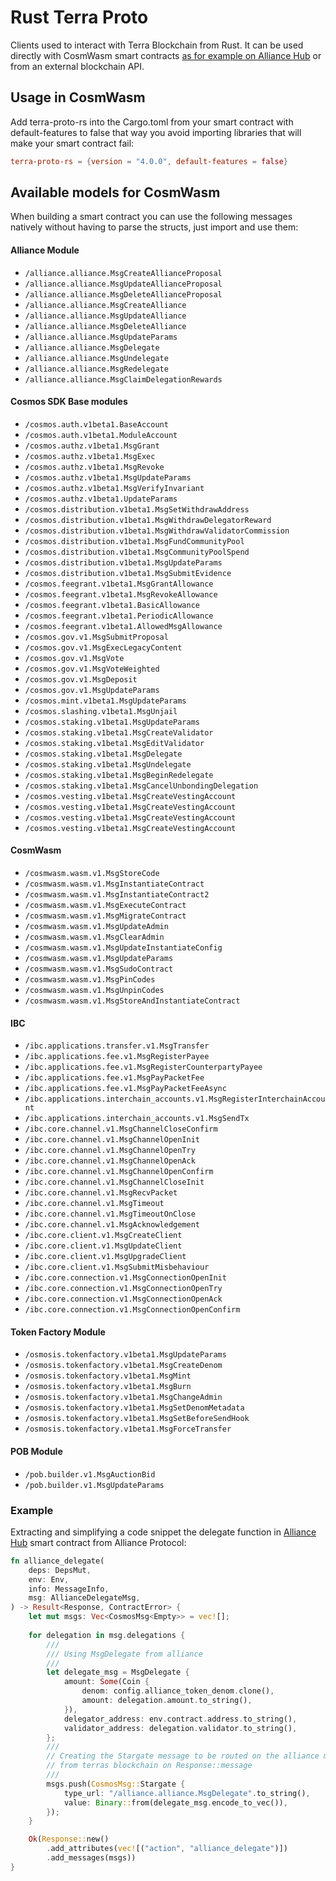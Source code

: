 # Rust Terra Proto

Clients used to interact with Terra Blockchain from Rust. It can be used directly with CosmWasm smart contracts [as for example on Alliance Hub](https://github.com/terra-money/alliance-protocol) or from an external blockchain API.

## Usage in CosmWasm

Add terra-proto-rs into the Cargo.toml from your smart contract with default-features to false that way you avoid importing libraries that will make your smart contract fail:
```Cargo.toml
terra-proto-rs = {version = "4.0.0", default-features = false}
```
## Available models for CosmWasm

When building a smart contract you can use the following messages natively without having to parse the structs, just import and use them:

#### Alliance Module
- `/alliance.alliance.MsgCreateAllianceProposal`
- `/alliance.alliance.MsgUpdateAllianceProposal`
- `/alliance.alliance.MsgDeleteAllianceProposal`
- `/alliance.alliance.MsgCreateAlliance`
- `/alliance.alliance.MsgUpdateAlliance`
- `/alliance.alliance.MsgDeleteAlliance`
- `/alliance.alliance.MsgUpdateParams`
- `/alliance.alliance.MsgDelegate`
- `/alliance.alliance.MsgUndelegate`
- `/alliance.alliance.MsgRedelegate`
- `/alliance.alliance.MsgClaimDelegationRewards`

#### Cosmos SDK Base modules 
- `/cosmos.auth.v1beta1.BaseAccount`
- `/cosmos.auth.v1beta1.ModuleAccount`
- `/cosmos.authz.v1beta1.MsgGrant`
- `/cosmos.authz.v1beta1.MsgExec`
- `/cosmos.authz.v1beta1.MsgRevoke`
- `/cosmos.authz.v1beta1.MsgUpdateParams`
- `/cosmos.authz.v1beta1.MsgVerifyInvariant`
- `/cosmos.authz.v1beta1.UpdateParams`
- `/cosmos.distribution.v1beta1.MsgSetWithdrawAddress`
- `/cosmos.distribution.v1beta1.MsgWithdrawDelegatorReward`
- `/cosmos.distribution.v1beta1.MsgWithdrawValidatorCommission`
- `/cosmos.distribution.v1beta1.MsgFundCommunityPool`
- `/cosmos.distribution.v1beta1.MsgCommunityPoolSpend`
- `/cosmos.distribution.v1beta1.MsgUpdateParams`
- `/cosmos.distribution.v1beta1.MsgSubmitEvidence`
- `/cosmos.feegrant.v1beta1.MsgGrantAllowance`
- `/cosmos.feegrant.v1beta1.MsgRevokeAllowance`
- `/cosmos.feegrant.v1beta1.BasicAllowance`
- `/cosmos.feegrant.v1beta1.PeriodicAllowance`
- `/cosmos.feegrant.v1beta1.AllowedMsgAllowance`
- `/cosmos.gov.v1.MsgSubmitProposal`
- `/cosmos.gov.v1.MsgExecLegacyContent`
- `/cosmos.gov.v1.MsgVote`
- `/cosmos.gov.v1.MsgVoteWeighted`
- `/cosmos.gov.v1.MsgDeposit`
- `/cosmos.gov.v1.MsgUpdateParams`
- `/cosmos.mint.v1beta1.MsgUpdateParams`
- `/cosmos.slashing.v1beta1.MsgUnjail`
- `/cosmos.staking.v1beta1.MsgUpdateParams`
- `/cosmos.staking.v1beta1.MsgCreateValidator`
- `/cosmos.staking.v1beta1.MsgEditValidator`
- `/cosmos.staking.v1beta1.MsgDelegate`
- `/cosmos.staking.v1beta1.MsgUndelegate`
- `/cosmos.staking.v1beta1.MsgBeginRedelegate`
- `/cosmos.staking.v1beta1.MsgCancelUnbondingDelegation`
- `/cosmos.vesting.v1beta1.MsgCreateVestingAccount`
- `/cosmos.vesting.v1beta1.MsgCreateVestingAccount`
- `/cosmos.vesting.v1beta1.MsgCreateVestingAccount`
- `/cosmos.vesting.v1beta1.MsgCreateVestingAccount`


#### CosmWasm
- `/cosmwasm.wasm.v1.MsgStoreCode`
- `/cosmwasm.wasm.v1.MsgInstantiateContract`
- `/cosmwasm.wasm.v1.MsgInstantiateContract2`
- `/cosmwasm.wasm.v1.MsgExecuteContract`
- `/cosmwasm.wasm.v1.MsgMigrateContract`
- `/cosmwasm.wasm.v1.MsgUpdateAdmin`
- `/cosmwasm.wasm.v1.MsgClearAdmin`
- `/cosmwasm.wasm.v1.MsgUpdateInstantiateConfig`
- `/cosmwasm.wasm.v1.MsgUpdateParams`
- `/cosmwasm.wasm.v1.MsgSudoContract`
- `/cosmwasm.wasm.v1.MsgPinCodes`
- `/cosmwasm.wasm.v1.MsgUnpinCodes`
- `/cosmwasm.wasm.v1.MsgStoreAndInstantiateContract`

#### IBC 
- `/ibc.applications.transfer.v1.MsgTransfer`
- `/ibc.applications.fee.v1.MsgRegisterPayee`
- `/ibc.applications.fee.v1.MsgRegisterCounterpartyPayee`
- `/ibc.applications.fee.v1.MsgPayPacketFee`
- `/ibc.applications.fee.v1.MsgPayPacketFeeAsync`
- `/ibc.applications.interchain_accounts.v1.MsgRegisterInterchainAccount`
- `/ibc.applications.interchain_accounts.v1.MsgSendTx`
- `/ibc.core.channel.v1.MsgChannelCloseConfirm`
- `/ibc.core.channel.v1.MsgChannelOpenInit`
- `/ibc.core.channel.v1.MsgChannelOpenTry`
- `/ibc.core.channel.v1.MsgChannelOpenAck`
- `/ibc.core.channel.v1.MsgChannelOpenConfirm`
- `/ibc.core.channel.v1.MsgChannelCloseInit`
- `/ibc.core.channel.v1.MsgRecvPacket`
- `/ibc.core.channel.v1.MsgTimeout`
- `/ibc.core.channel.v1.MsgTimeoutOnClose`
- `/ibc.core.channel.v1.MsgAcknowledgement`
- `/ibc.core.client.v1.MsgCreateClient`
- `/ibc.core.client.v1.MsgUpdateClient`
- `/ibc.core.client.v1.MsgUpgradeClient`
- `/ibc.core.client.v1.MsgSubmitMisbehaviour`
- `/ibc.core.connection.v1.MsgConnectionOpenInit`
- `/ibc.core.connection.v1.MsgConnectionOpenTry`
- `/ibc.core.connection.v1.MsgConnectionOpenAck`
- `/ibc.core.connection.v1.MsgConnectionOpenConfirm`

#### Token Factory Module
- `/osmosis.tokenfactory.v1beta1.MsgUpdateParams`
- `/osmosis.tokenfactory.v1beta1.MsgCreateDenom`
- `/osmosis.tokenfactory.v1beta1.MsgMint`
- `/osmosis.tokenfactory.v1beta1.MsgBurn`
- `/osmosis.tokenfactory.v1beta1.MsgChangeAdmin`
- `/osmosis.tokenfactory.v1beta1.MsgSetDenomMetadata`
- `/osmosis.tokenfactory.v1beta1.MsgSetBeforeSendHook`
- `/osmosis.tokenfactory.v1beta1.MsgForceTransfer`

#### POB Module
- `/pob.builder.v1.MsgAuctionBid`
- `/pob.builder.v1.MsgUpdateParams`



### Example

Extracting and simplifying a code snippet the delegate function in [Alliance Hub](https://github.com/terra-money/alliance-protocol/blob/main/contracts/alliance-hub/src/contract.rs#L329-L361) smart contract from Alliance Protocol:

```rs
fn alliance_delegate(
    deps: DepsMut,
    env: Env,
    info: MessageInfo,
    msg: AllianceDelegateMsg,
) -> Result<Response, ContractError> {
    let mut msgs: Vec<CosmosMsg<Empty>> = vec![];
    
    for delegation in msg.delegations {
        ///
        /// Using MsgDelegate from alliance
        ///
        let delegate_msg = MsgDelegate {
            amount: Some(Coin {
                denom: config.alliance_token_denom.clone(),
                amount: delegation.amount.to_string(),
            }),
            delegator_address: env.contract.address.to_string(),
            validator_address: delegation.validator.to_string(),
        };
        ///
        // Creating the Stargate message to be routed on the alliance module
        // from terras blockchain on Response::message
        ///
        msgs.push(CosmosMsg::Stargate {
            type_url: "/alliance.alliance.MsgDelegate".to_string(),
            value: Binary::from(delegate_msg.encode_to_vec()),
        });
    }

    Ok(Response::new()
        .add_attributes(vec![("action", "alliance_delegate")])
        .add_messages(msgs))
}
```